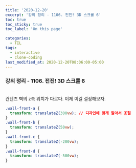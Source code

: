 ```yaml
---
title: '2020-12-20'
excerpt: '강의 정리 - 1106. 전진! 3D 스크롤 6'
toc: true
toc_sticky: true
toc_label: 'On this page'

categories:
  - TIL
tags:
  - interactive
  - clone-coding
last_modified_at: 2020-12-20T08:06:00-05:00
---
```


### 강의 정리 - 1106. 전진! 3D 스크롤 6

<br />
컨텐츠 벽의 z축 위치가 다르다. 이제 이걸 설정해보자.

```css
.wall-front-a {
  transform: translateZ(300vw); // 디자인에 맞게 알아서 조절
}
.wall-front-b {
  transform: translateZ(50vw);
}
.wall-front-c {
  transform: translateZ(-200vw);
}
.wall-front-d {
  transform: translateZ(-500vw);
}
```
